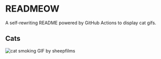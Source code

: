 # READMEOW

A self-rewriting README powered by GitHub Actions to display cat gifs.

## Cats

![cat smoking GIF by sheepfilms](https://media2.giphy.com/media/v1.Y2lkPTlhY2QwMmRheGEyOW5hd2w0a3ZnanJoYzA3cWZlNWc3MnV4NXFmb2Y2cGFmaGFkayZlcD12MV9naWZzX3NlYXJjaCZjdD1n/l0ExdMHUDKteztyfe/200.gif)
